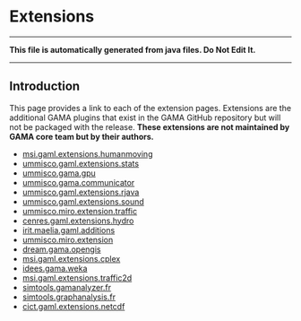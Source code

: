 # Extensions
----
**This file is automatically generated from java files. Do Not Edit It.**

----

## Introduction
This page provides a link to each of the extension pages. Extensions are the additional GAMA plugins that exist in the GAMA GitHub repository but will not be packaged with the release. **These extensions are not maintained by GAMA core team but by their authors.**
* [msi.gaml.extensions.humanmoving](PluginDocumentation/Extension_msi.gaml.extensions.humanmoving)
* [ummisco.gaml.extensions.stats](PluginDocumentation/Extension_ummisco.gaml.extensions.stats)
* [ummisco.gama.gpu](PluginDocumentation/Extension_ummisco.gama.gpu)
* [ummisco.gama.communicator](PluginDocumentation/Extension_ummisco.gama.communicator)
* [ummisco.gaml.extensions.rjava](PluginDocumentation/Extension_ummisco.gaml.extensions.rjava)
* [ummisco.gaml.extensions.sound](PluginDocumentation/Extension_ummisco.gaml.extensions.sound)
* [ummisco.miro.extension.traffic](PluginDocumentation/Extension_ummisco.miro.extension.traffic)
* [cenres.gaml.extensions.hydro](PluginDocumentation/Extension_cenres.gaml.extensions.hydro)
* [irit.maelia.gaml.additions](PluginDocumentation/Extension_irit.maelia.gaml.additions)
* [ummisco.miro.extension](PluginDocumentation/Extension_ummisco.miro.extension)
* [dream.gama.opengis](PluginDocumentation/Extension_dream.gama.opengis)
* [msi.gaml.extensions.cplex](PluginDocumentation/Extension_msi.gaml.extensions.cplex)
* [idees.gama.weka](PluginDocumentation/Extension_idees.gama.weka)
* [msi.gaml.extensions.traffic2d](PluginDocumentation/Extension_msi.gaml.extensions.traffic2d)
* [simtools.gamanalyzer.fr](PluginDocumentation/Extension_simtools.gamanalyzer.fr)
* [simtools.graphanalysis.fr](PluginDocumentation/Extension_simtools.graphanalysis.fr)
* [cict.gaml.extensions.netcdf](PluginDocumentation/Extension_cict.gaml.extensions.netcdf)

